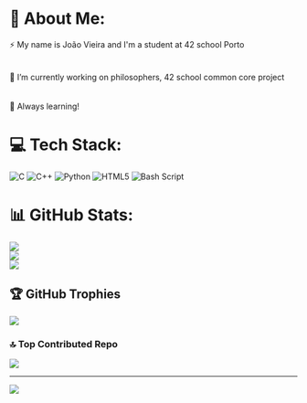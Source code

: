 # 💫 About Me:
⚡ My name is João Vieira and I'm a student at 42 school Porto<br><br><br>🔭 I’m currently working on philosophers, 42 school common core project<br><br><br>🌱 Always learning!


# 💻 Tech Stack:
![C](https://img.shields.io/badge/c-%2300599C.svg?style=for-the-badge&logo=c&logoColor=white) ![C++](https://img.shields.io/badge/c++-%2300599C.svg?style=for-the-badge&logo=c%2B%2B&logoColor=white) ![Python](https://img.shields.io/badge/python-3670A0?style=for-the-badge&logo=python&logoColor=ffdd54) ![HTML5](https://img.shields.io/badge/html5-%23E34F26.svg?style=for-the-badge&logo=html5&logoColor=white) ![Bash Script](https://img.shields.io/badge/bash_script-%23121011.svg?style=for-the-badge&logo=gnu-bash&logoColor=white)
# 📊 GitHub Stats:
![](https://github-readme-stats.vercel.app/api?username=jvieira96&theme=midnight-purple&hide_border=false&include_all_commits=true&count_private=true)<br/>
![](https://nirzak-streak-stats.vercel.app/?user=jvieira96&theme=midnight-purple&hide_border=false)<br/>
![](https://github-readme-stats.vercel.app/api/top-langs/?username=jvieira96&theme=midnight-purple&hide_border=false&include_all_commits=true&count_private=true&layout=compact)

## 🏆 GitHub Trophies
![](https://github-profile-trophy.vercel.app/?username=jvieira96&theme=midnight-purple&no-frame=false&no-bg=true&margin-w=4)

### 🔝 Top Contributed Repo
![](https://github-contributor-stats.vercel.app/api?username=jvieira96&limit=5&theme=midnight-purple&combine_all_yearly_contributions=true)

---
[![](https://visitcount.itsvg.in/api?id=jvieira96&icon=6&color=4)](https://visitcount.itsvg.in)

<!-- Proudly created with GPRM ( https://gprm.itsvg.in ) -->
